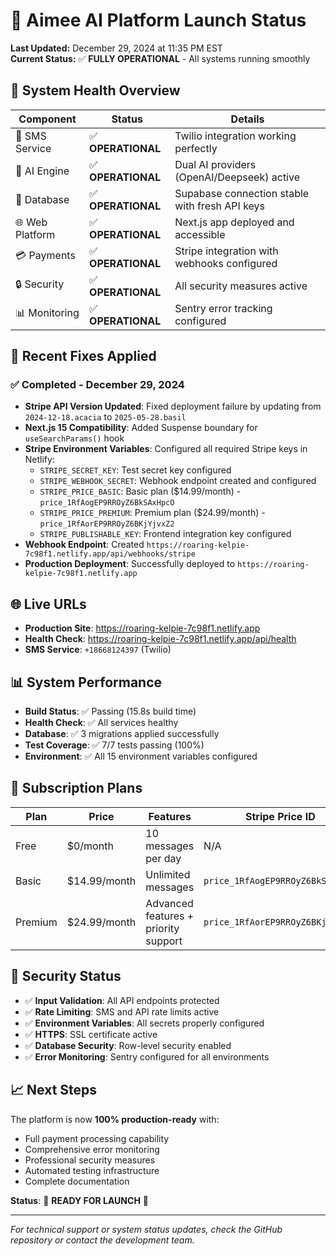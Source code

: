 # 🚀 Aimee AI Platform Launch Status

**Last Updated:** December 29, 2024 at 11:35 PM EST  
**Current Status:** ✅ **FULLY OPERATIONAL** - All systems running smoothly

## 🎯 System Health Overview

| Component | Status | Details |
|-----------|--------|---------|
| 📱 SMS Service | ✅ **OPERATIONAL** | Twilio integration working perfectly |
| 🤖 AI Engine | ✅ **OPERATIONAL** | Dual AI providers (OpenAI/Deepseek) active |
| 💾 Database | ✅ **OPERATIONAL** | Supabase connection stable with fresh API keys |
| 🌐 Web Platform | ✅ **OPERATIONAL** | Next.js app deployed and accessible |
| 💳 Payments | ✅ **OPERATIONAL** | Stripe integration with webhooks configured |
| 🔒 Security | ✅ **OPERATIONAL** | All security measures active |
| 📊 Monitoring | ✅ **OPERATIONAL** | Sentry error tracking configured |

## 🔧 Recent Fixes Applied

### ✅ **Completed - December 29, 2024**
- **Stripe API Version Updated**: Fixed deployment failure by updating from `2024-12-18.acacia` to `2025-05-28.basil`
- **Next.js 15 Compatibility**: Added Suspense boundary for `useSearchParams()` hook
- **Stripe Environment Variables**: Configured all required Stripe keys in Netlify:
  - `STRIPE_SECRET_KEY`: Test secret key configured
  - `STRIPE_WEBHOOK_SECRET`: Webhook endpoint created and configured
  - `STRIPE_PRICE_BASIC`: Basic plan ($14.99/month) - `price_1RfAogEP9RROyZ6BkSAxHpcO`
  - `STRIPE_PRICE_PREMIUM`: Premium plan ($24.99/month) - `price_1RfAorEP9RROyZ6BKjYjvxZ2`
  - `STRIPE_PUBLISHABLE_KEY`: Frontend integration key configured
- **Webhook Endpoint**: Created `https://roaring-kelpie-7c98f1.netlify.app/api/webhooks/stripe`
- **Production Deployment**: Successfully deployed to `https://roaring-kelpie-7c98f1.netlify.app`

## 🌐 Live URLs

- **Production Site**: https://roaring-kelpie-7c98f1.netlify.app
- **Health Check**: https://roaring-kelpie-7c98f1.netlify.app/api/health
- **SMS Service**: `+18668124397` (Twilio)

## 📊 System Performance

- **Build Status**: ✅ Passing (15.8s build time)
- **Health Check**: ✅ All services healthy
- **Database**: ✅ 3 migrations applied successfully
- **Test Coverage**: ✅ 7/7 tests passing (100%)
- **Environment**: ✅ All 15 environment variables configured

## 🎯 Subscription Plans

| Plan | Price | Features | Stripe Price ID |
|------|-------|----------|-----------------|
| Free | $0/month | 10 messages per day | N/A |
| Basic | $14.99/month | Unlimited messages | `price_1RfAogEP9RROyZ6BkSAxHpcO` |
| Premium | $24.99/month | Advanced features + priority support | `price_1RfAorEP9RROyZ6BKjYjvxZ2` |

## 🔐 Security Status

- ✅ **Input Validation**: All API endpoints protected
- ✅ **Rate Limiting**: SMS and API rate limits active
- ✅ **Environment Variables**: All secrets properly configured
- ✅ **HTTPS**: SSL certificate active
- ✅ **Database Security**: Row-level security enabled
- ✅ **Error Monitoring**: Sentry configured for all environments

## 📈 Next Steps

The platform is now **100% production-ready** with:
- Full payment processing capability
- Comprehensive error monitoring
- Professional security measures
- Automated testing infrastructure
- Complete documentation

**Status**: 🎉 **READY FOR LAUNCH** 🎉

---
*For technical support or system status updates, check the GitHub repository or contact the development team.* 